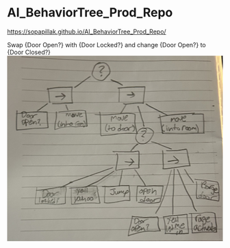 # AI_BehaviorTree_Prod_Repo
https://sopapillak.github.io/AI_BehaviorTree_Prod_Repo/ 

Swap {Door Open?} with {Door Locked?} and change {Door Open?} to {Door Closed?}
![Diagram](https://github.com/SopapillaK/AI_BehaviorTree_Prod_Repo/blob/main/Behaviortree.jpg)
